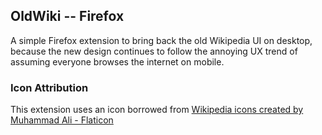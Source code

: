 ## OldWiki -- Firefox

A simple Firefox extension to bring back the old Wikipedia UI on desktop, because the new design continues to follow the annoying UX trend of assuming everyone browses the internet on mobile.

### Icon Attribution
This extension uses an icon borrowed from <a target="_blank" href="https://www.flaticon.com/free-icons/wikipedia" title="wikipedia icons">Wikipedia icons created by Muhammad Ali - Flaticon</a>

